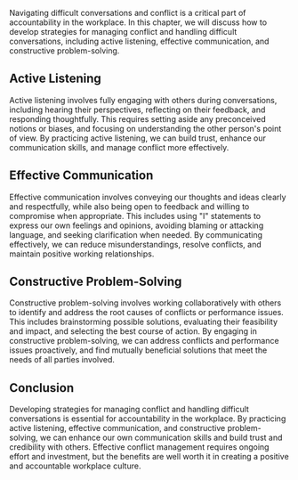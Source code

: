 
Navigating difficult conversations and conflict is a critical part of accountability in the workplace. In this chapter, we will discuss how to develop strategies for managing conflict and handling difficult conversations, including active listening, effective communication, and constructive problem-solving.

Active Listening
----------------

Active listening involves fully engaging with others during conversations, including hearing their perspectives, reflecting on their feedback, and responding thoughtfully. This requires setting aside any preconceived notions or biases, and focusing on understanding the other person's point of view. By practicing active listening, we can build trust, enhance our communication skills, and manage conflict more effectively.

Effective Communication
-----------------------

Effective communication involves conveying our thoughts and ideas clearly and respectfully, while also being open to feedback and willing to compromise when appropriate. This includes using "I" statements to express our own feelings and opinions, avoiding blaming or attacking language, and seeking clarification when needed. By communicating effectively, we can reduce misunderstandings, resolve conflicts, and maintain positive working relationships.

Constructive Problem-Solving
----------------------------

Constructive problem-solving involves working collaboratively with others to identify and address the root causes of conflicts or performance issues. This includes brainstorming possible solutions, evaluating their feasibility and impact, and selecting the best course of action. By engaging in constructive problem-solving, we can address conflicts and performance issues proactively, and find mutually beneficial solutions that meet the needs of all parties involved.

Conclusion
----------

Developing strategies for managing conflict and handling difficult conversations is essential for accountability in the workplace. By practicing active listening, effective communication, and constructive problem-solving, we can enhance our own communication skills and build trust and credibility with others. Effective conflict management requires ongoing effort and investment, but the benefits are well worth it in creating a positive and accountable workplace culture.

